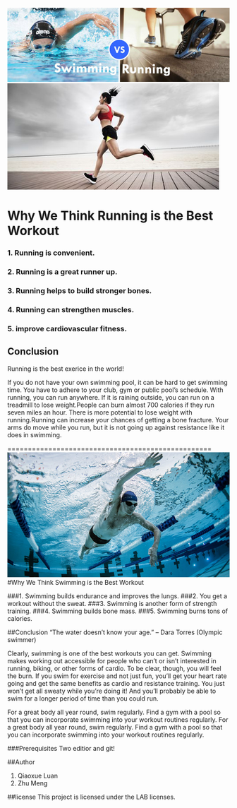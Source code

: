![Which one is the best?](s_vs_r.jpg)
![Running is the best exerice in the world!](running.jpg)
# Why We Think Running is the Best Workout

### 1. Running is convenient. 
### 2. Running is a great runner up.
### 3. Running helps to build stronger bones.
### 4. Running can strengthen muscles. 
### 5. improve cardiovascular fitness.
 
## Conclusion

 Running is the best exerice in the world!

 If you do not have your own swimming pool, it can be hard to get swimming time. You have to adhere to your club, gym or public pool’s schedule. With running, you can run anywhere. If it is raining outside, you can run on a treadmill to lose weight.People can burn almost 700 calories if they run seven miles an hour. There is more potential to lose weight with running.Running can increase your chances of getting a bone fracture. Your arms do move while you run, but it is not going up against resistance like it does in swimming.
 
==================================================
![Swimmingis the best exerice in the world!](swimming.jpg)
#Why We Think Swimming is the Best Workout

###1. Swimming builds endurance and improves the lungs.
###2. You get a workout without the sweat.
###3. Swimming is another form of strength training.
###4. Swimming builds bone mass.
###5. Swimming burns tons of calories.

##Conclusion
“The water doesn’t know your age.” – Dara Torres (Olympic swimmer)

Clearly, swimming is one of the best workouts you can get. Swimming makes working out accessible for people who can’t or isn’t interested in running, biking, or other forms of cardio. To be clear, though, you will feel the burn. If you swim for exercise and not just fun, you’ll get your heart rate going and get the same benefits as cardio and resistance training. You just won’t get all sweaty while you’re doing it! And you’ll probably be able to swim for a longer period of time than you could run.

For a great body all year round, swim regularly. Find a gym with a pool so that you can incorporate swimming into your workout routines regularly.
For a great body all year round, swim regularly. Find a gym with a pool so that you can incorporate swimming into your workout routines regularly.



###Prerequisites
Two editior and git!

##Author
1. Qiaoxue Luan
2. Zhu Meng


##license
This project is licensed under the LAB licenses.


